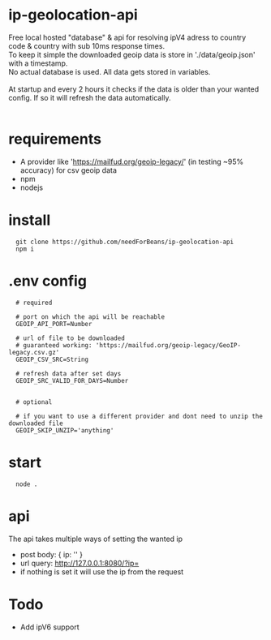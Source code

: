 # ip-geolocation-api
  Free local hosted "database" & api for resolving ipV4 adress to country code & country with sub 10ms response times.
  <br />
  To keep it simple the downloaded geoip data is store in './data/geoip.json' with a timestamp.
  <br />
  No actual database is used. All data gets stored in variables.
  <br /><br />
  At startup and every 2 hours it checks if the data is older than your wanted config. If so it will refresh the data automatically.
  <br /><br />

# requirements
  * A provider like 'https://mailfud.org/geoip-legacy/' (in testing ~95% accuracy) for csv geoip data
  * npm
  * nodejs

# install
```
  git clone https://github.com/needForBeans/ip-geolocation-api
  npm i
```
# .env config
```
  # required

  # port on which the api will be reachable
  GEOIP_API_PORT=Number

  # url of file to be downloaded
  # guaranteed working: 'https://mailfud.org/geoip-legacy/GeoIP-legacy.csv.gz'
  GEOIP_CSV_SRC=String

  # refresh data after set days
  GEOIP_SRC_VALID_FOR_DAYS=Number


  # optional

  # if you want to use a different provider and dont need to unzip the downloaded file
  GEOIP_SKIP_UNZIP='anything'
```

# start
```
  node .
```

# api
  The api takes multiple ways of setting the wanted ip
  * post body: { ip: '' }
  * url query: http://127.0.0.1:8080/?ip=
  * if nothing is set it will use the ip from the request

# Todo
  * Add ipV6 support
